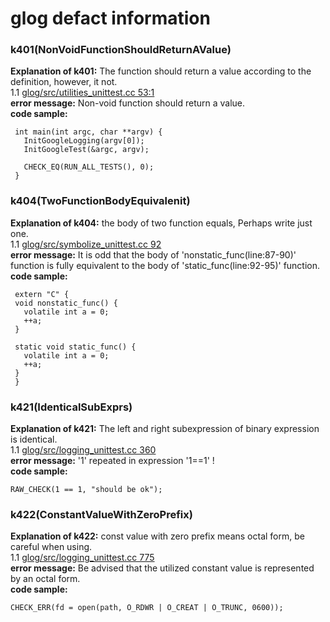 glog defact information
=======================
### k401(NonVoidFunctionShouldReturnAValue)
**Explanation of k401:** The function should return a value according to the definition, however, it not.<br>
1.1 [glog/src/utilities_unittest.cc 53:1 ](glog/src/utilities_unittest.cc#L53)<br>
**error message:** Non-void function should return a value.<br>
**code sample:**
```
 int main(int argc, char **argv) {
   InitGoogleLogging(argv[0]);
   InitGoogleTest(&argc, argv);

   CHECK_EQ(RUN_ALL_TESTS(), 0);
 }
```
### k404(TwoFunctionBodyEquivalenit)
**Explanation of k404:** the body of two function equals, Perhaps write just one.<br>
1.1 [glog/src/symbolize_unittest.cc 92](glog/src/symbolize_unittest.cc#L87-L95) <br>
**error message:** It is odd that the body of 'nonstatic_func(line:87-90)' function is fully equivalent to the body of 'static_func(line:92-95)' function.<br>
**code sample:**
```
 extern "C" {
 void nonstatic_func() {
   volatile int a = 0;
   ++a;
 }

 static void static_func() {
   volatile int a = 0;
   ++a;
 }
 }
```
### k421(IdenticalSubExprs)
**Explanation of k421:** The left and right subexpression of binary expression is identical.<br>
1.1 [glog/src/logging_unittest.cc 360](glog/src/logging_unittest.cc#L360) <br>
**error message:** '1' repeated in expression '1==1' !<br>
**code sample:**
```
RAW_CHECK(1 == 1, "should be ok");
```
### k422(ConstantValueWithZeroPrefix)
**Explanation of k422:** const value with zero prefix means octal form, be careful when using.<br>
1.1 [glog/src/logging_unittest.cc 775](glog/src/logging_unittest.cc#L775) <br>
**error message:** Be advised that the utilized constant value is represented by an octal form.<br>
**code sample:**
```
CHECK_ERR(fd = open(path, O_RDWR | O_CREAT | O_TRUNC, 0600));
```
